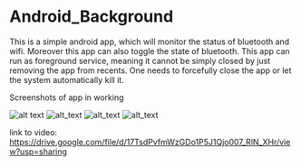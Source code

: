 # Android_Background
 This is a simple android app, which will monitor the status of bluetooth and wifi. Moreover this app can also toggle the state of bluetooth. This app can run as foreground service, meaning it cannot be simply closed by just removing the app from recents. One needs to forcefully close the app or let the system automatically kill it.
 
 Screenshots of app in working
 
![alt text](https://github.com/SamyakGangwal/Android_Background/blob/master/Demonstration/Screenshot_20201025-173444.jpg)
![alt_text](https://github.com/SamyakGangwal/Android_Background/blob/master/Demonstration/Screenshot_20201025-173506.jpg)
![alt_text](https://github.com/SamyakGangwal/Android_Background/blob/master/Demonstration/Screenshot_20201025-173516.jpg)
![alt_text](https://github.com/SamyakGangwal/Android_Background/blob/master/Demonstration/Screenshot_20201025-173626.jpg)

link to video: https://drive.google.com/file/d/17TsdPvfmWzGDo1P5J1Qjo007_RlN_XHr/view?usp=sharing
 
